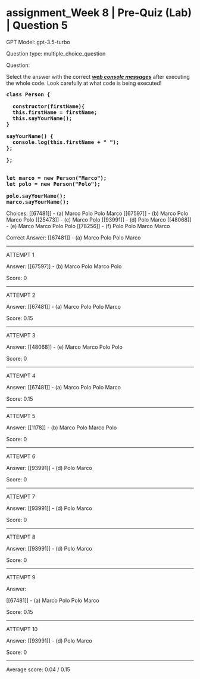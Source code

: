 # assignment_Week 8 | Pre-Quiz (Lab) | Question 5

GPT Model: gpt-3.5-turbo

Question type: multiple_choice_question

Question:
<div><p><span>Select the answer with the correct </span><span style="text-decoration: underline;"><em><strong>web console messages</strong></em></span><span> after executing the whole code. Look carefully at what code is being executed!</span></p>
<pre><strong>class Person {<br><br>  constructor(firstName){<br></strong><strong>  this.firstName = firstName;<br></strong><strong>  this.sayYourName();<br>}<br></strong><strong><br></strong><strong>sayYourName() {<br></strong><strong>  console.log(this.firstName + " ");<br></strong><strong>};<br><br>};<br><br><br></strong><strong>let marco = new Person("Marco");<br></strong><strong>let polo = new Person("Polo");<br><br></strong><strong>polo.sayYourName();<br></strong><strong>marco.sayYourName();</strong></pre></div>

Choices:
[[67481]] - (a) Marco Polo Polo Marco
[[67597]] - (b) Marco Polo Marco Polo
[[25473]] - (c) Marco Polo
[[93991]] - (d) Polo Marco
[[48068]] - (e) Marco Marco Polo Polo
[[78256]] - (f) Polo Polo Marco Marco

Correct Answer:
[[67481]] - (a) Marco Polo Polo Marco

****************************************

ATTEMPT 1

Answer:
[[67597]] - (b) Marco Polo Marco Polo

Score: 0

--------------------

ATTEMPT 2

Answer: 
[[67481]] - (a) Marco Polo Polo Marco

Score: 0.15

--------------------

ATTEMPT 3

Answer:
[[48068]] - (e) Marco Marco Polo Polo

Score: 0

--------------------

ATTEMPT 4

Answer: 
[[67481]] - (a) Marco Polo Polo Marco

Score: 0.15

--------------------

ATTEMPT 5

Answer: 
[[1178]] - (b) Marco Polo Marco Polo

Score: 0

--------------------

ATTEMPT 6

Answer: 
[[93991]] - (d) Polo Marco

Score: 0

--------------------

ATTEMPT 7

Answer: 
[[93991]] - (d) Polo Marco

Score: 0

--------------------

ATTEMPT 8

Answer: 
[[93991]] - (d) Polo Marco

Score: 0

--------------------

ATTEMPT 9

Answer: 

[[67481]] - (a) Marco Polo Polo Marco

Score: 0.15

--------------------

ATTEMPT 10

Answer: 
[[93991]] - (d) Polo Marco

Score: 0

--------------------

Average score: 0.04 / 0.15
